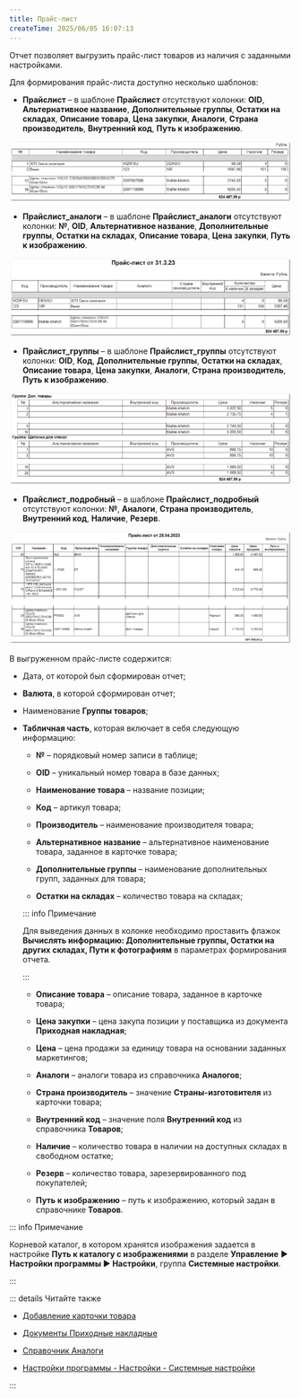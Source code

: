 ```yaml
---
title: Прайс-лист
createTime: 2025/06/05 16:07:13
---
```

Отчет позволяет выгрузить прайс-лист товаров из наличия с заданными настройками.

Для формирования прайс-листа доступно несколько шаблонов:

- **Прайслист** – в шаблоне **Прайслист** отсутствуют колонки: **OID**, **Альтернативное название**, **Дополнительные группы**, **Остатки на складах**, **Описание товара**, **Цена закупки**, **Аналоги**, **Страна производитель**, **Внутренний код**, **Путь к изображению**.

![](../../../../assets/work/three/114.png)

- **Прайслист\_аналоги** – в шаблоне **Прайслист\_аналоги** отсутствуют колонки: **№**, **OID**, **Альтернативное название**, **Дополнительные группы**, **Остатки на складах**, **Описание товара**, **Цена закупки**, **Путь к изображению**.

![](../../../../assets/work/three/115.png)

- **Прайслист\_группы** – в шаблоне **Прайслист\_группы** отсутствуют колонки: **OID**, **Код**, **Дополнительные группы**, **Остатки на складах**, **Описание товара**, **Цена закупки**, **Аналоги**, **Страна производитель**, **Путь к изображению**.

![](../../../../assets/work/three/116.png)

- **Прайслист\_подробный** – в шаблоне **Прайслист\_подробный** отсутствуют колонки: **№**, **Аналоги**, **Страна производитель**, **Внутренний код**, **Наличие**, **Резерв**.

![](../../../../assets/work/three/117.png)

В выгруженном прайс-листе содержится:

- Дата, от которой был сформирован отчет;

- **Валюта**, в которой сформирован отчет;

- Наименование **Группы товаров**;

- **Табличная часть**, которая включает в себя следующую информацию:

    - **№** – порядковый номер записи в таблице;

    - **OID** – уникальный номер товара в базе данных;

    - **Наименование товара** – название позиции;

    - **Код** – артикул товара;

    - **Производитель** – наименование производителя товара;

    - **Альтернативное название** – альтернативное наименование товара, заданное в карточке товара;

    - **Дополнительные группы** – наименование дополнительных групп, заданных для товара;

    - **Остатки на складах** – количество товара на складах;

    ::: info Примечание

    Для выведения данных в колонке необходимо проставить флажок **Вычислять информацию: Дополнительные группы, Остатки на других складах, Пути к фотографиям** в параметрах формирования отчета.

    :::
    - **Описание товара** – описание товара, заданное в карточке товара;

    - **Цена закупки** – цена закупа позиции у поставщика из документа **Приходная накладная**;

    - **Цена** – цена продажи за единицу товара на основании заданных маркетингов;

    - **Аналоги** – аналоги товара из справочника **Аналогов**;

    - **Страна производитель** – значение **Страны-изготовителя** из карточки товара;

    - **Внутренний код** – значение поля **Внутренний код** из справочника **Товаров**;

    - **Наличие** – количество товара в наличии на доступных складах в свободном остатке;

    - **Резерв** – количество товара, зарезервированного под покупателей;

    - **Путь к изображению** – путь к изображению, который задан в справочнике **Товаров**.

::: info Примечание

Корневой каталог, в котором хранятся изображения задается в настройке **Путь к каталогу с изображениями** в разделе **Управление** ► **Настройки программы ► Настройки**, группа **Системные настройки**.

:::

::: details Читайте также

- [Добавление карточки товара](../../../../work/nomenklatura/tovary/dobavlenie_kartochki_tovara.md)

- [Документы Приходные накладные](../../../../specification/sklad_i_zakupki/prihodnye_nakladnye.md)

- [Справочник Аналоги](../../../../specification/tovary_i_tseny/analogi/analogi.md)

- [Настройки программы - Настройки - Системные настройки](../../../../specification/upravlenie/nastrojki_programmy/nastrojki/sistemnye_nastrojki.md) 

:::

